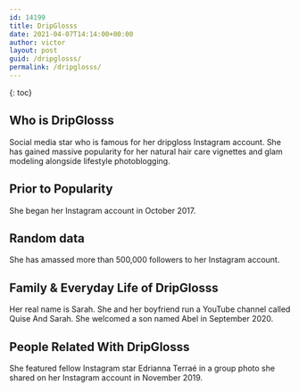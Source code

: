 ```yaml
---
id: 14199
title: DripGlosss
date: 2021-04-07T14:14:00+00:00
author: victor
layout: post
guid: /dripglosss/
permalink: /dripglosss/
---
```



{: toc}


## Who is DripGlosss



Social media star who is famous for her dripgloss Instagram account. She has gained massive popularity for her natural hair care vignettes and glam modeling alongside lifestyle photoblogging.  

                
                
                
## Prior to Popularity



She began her Instagram account in October 2017. 

                
                
                
## Random data



She has amassed more than 500,000 followers to her Instagram account. 

                
                
                
## Family & Everyday Life of DripGlosss



Her real name is Sarah. She and her boyfriend run a YouTube channel called Quise And Sarah. She welcomed a son named Abel in September 2020.

                
                
                
## People Related With DripGlosss



She featured fellow Instagram star Edrianna Terraé in a group photo she shared on her Instagram account in November 2019.

                
              
            
          
          
          
